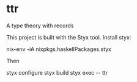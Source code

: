 # ttr
A type theory with records

This project is built with the Styx tool. Install styx:

nix-env -iA nixpkgs.haskellPackages.styx

Then

styx configure
styx build
styx exec -- ttr <arguments>

